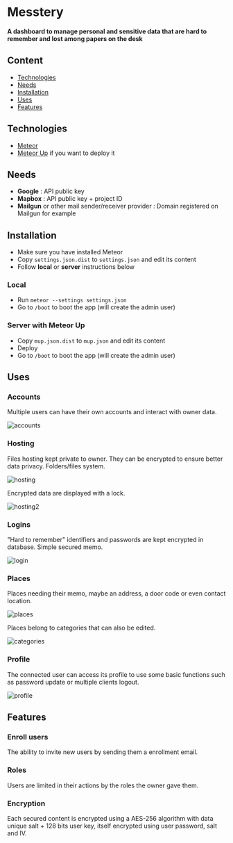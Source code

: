 # Messtery
**A dashboard to manage personal and sensitive data that are hard to remember and lost among papers on the desk**

## Content

- [Technologies](#technologies)
- [Needs](#needs)
- [Installation](#installation)
- [Uses](#uses)
- [Features](#features)

## Technologies

- [Meteor](https://meteor.com/)
- [Meteor Up](https://github.com/arunoda/meteor-up) if you want to deploy it

## Needs

- **Google** : API public key
- **Mapbox** : API public key + project ID
- **Mailgun** or other mail sender/receiver provider : Domain registered on Mailgun for example

## Installation
- Make sure you have installed Meteor
- Copy `settings.json.dist` to `settings.json` and edit its content
- Follow **local** or **server** instructions below

### Local
- Run `meteor --settings settings.json`
- Go to `/boot` to boot the app (will create the admin user)

### Server with Meteor Up
- Copy `mup.json.dist` to `mup.json` and edit its content
- Deploy
- Go to `/boot` to boot the app (will create the admin user)

## Uses
### Accounts
Multiple users can have their own accounts and interact with owner data.

![accounts](https://cloud.githubusercontent.com/assets/4401230/10879491/96f1efc0-8154-11e5-9419-63be2f19b7fe.PNG)

### Hosting
Files hosting kept private to owner. They can be encrypted to ensure better data privacy. Folders/files system.

![hosting](https://cloud.githubusercontent.com/assets/4401230/10879509/b492651e-8154-11e5-8900-45c1d63f9adc.png)

Encrypted data are displayed with a lock.

![hosting2](https://cloud.githubusercontent.com/assets/4401230/10879511/b4a664a6-8154-11e5-82c4-a9221e09bf25.png)

### Logins
"Hard to remember" identifiers and passwords are kept encrypted in database. Simple secured memo.

![login](https://cloud.githubusercontent.com/assets/4401230/10879516/b826e146-8154-11e5-87b9-f42eff52c5f6.PNG)

### Places
Places needing their memo, maybe an address, a door code or even contact location.

![places](https://cloud.githubusercontent.com/assets/4401230/10879517/b8397432-8154-11e5-888d-d855b787fad3.PNG)

Places belong to categories that can also be edited.

![categories](https://cloud.githubusercontent.com/assets/4401230/10879508/b47d79c4-8154-11e5-8f21-63a46d5bc125.PNG)

### Profile
The connected user can access its profile to use some basic functions such as password update or multiple clients logout.

![profile](https://cloud.githubusercontent.com/assets/4401230/10879518/b85bb9e8-8154-11e5-83c2-9422dc1dc094.PNG)

## Features
### Enroll users
The ability to invite new users by sending them a enrollment email.

### Roles
Users are limited in their actions by the roles the owner gave them.

### Encryption
Each secured content is encrypted using a AES-256 algorithm with data unique salt + 128 bits user key, itself encrypted using user password, salt and IV.
